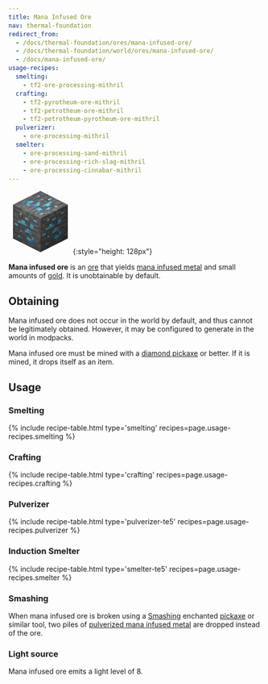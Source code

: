```yaml
---
title: Mana Infused Ore
nav: thermal-foundation
redirect_from:
  - /docs/thermal-foundation/ores/mana-infused-ore/
  - /docs/thermal-foundation/world/ores/mana-infused-ore/
  - /docs/mana-infused-ore/
usage-recipes:
  smelting:
    - tf2-ore-processing-mithril
  crafting:
    - tf2-pyrotheum-ore-mithril
    - tf2-petrotheum-ore-mithril
    - tf2-petrotheum-pyrotheum-ore-mithril
  pulverizer:
    - ore-processing-mithril
  smelter:
    - ore-processing-sand-mithril
    - ore-processing-rich-slag-mithril
    - ore-processing-cinnabar-mithril
---
```


![Mana Infused ore](/assets/images/thermal-foundation/ore-mithril.png){:style="height: 128px"}


**Mana infused ore** is an [ore](https://minecraft.gamepedia.com/Ore) that
yields [mana infused metal](/docs/thermal-foundation/mana-infused-ingot/) and small amounts of
[gold](https://minecraft.gamepedia.com/Gold_Ingot). It is unobtainable by
default.


Obtaining
---------

Mana infused ore does not occur in the world by default, and thus cannot be
legitimately obtained. However, it may be configured to generate in the world in
modpacks.

Mana infused ore must be mined with a [diamond
pickaxe](https://minecraft.gamepedia.com/Pickaxe) or better. If it is mined, it
drops itself as an item.


Usage
-----

### Smelting
{% include recipe-table.html type='smelting' recipes=page.usage-recipes.smelting %}

### Crafting
{% include recipe-table.html type='crafting' recipes=page.usage-recipes.crafting %}

### Pulverizer
{% include recipe-table.html type='pulverizer-te5' recipes=page.usage-recipes.pulverizer %}

### Induction Smelter
{% include recipe-table.html type='smelter-te5' recipes=page.usage-recipes.smelter %}

### Smashing
When mana infused ore is broken using a [Smashing](/docs/cofh-core-4/smashing/)
enchanted [pickaxe](https://minecraft.gamepedia.com/Pickaxe) or similar tool,
two piles of [pulverized mana infused
metal](/docs/thermal-foundation/pulverized-mana-infused-metal/) are dropped
instead of the ore.

### Light source
Mana infused ore emits a light level of 8.
